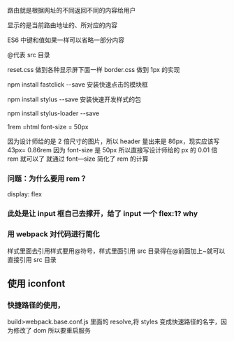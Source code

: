 路由就是根据网址的不同返回不同的内容给用户

显示的是当前路由地址的、所对应的内容
<router-view/>

ES6 中键和值如果一样可以省略一部分内容

@代表 src 目录

reset.css 做到各种显示屏下面一样 border.css 做到 1px 的实现

npm install fastclick --save
安装快速点击的模块框

npm install stylus --save
安装快速开发样式的包

npm install stylus-loader --save

1rem =html font-size = 50px

因为设计师给的是 2 倍尺寸的图片，所以 header 量出来是 86px，现实应该写 43px= 0.86rem
因为 font-size 是 50px 所以直接写设计师给的 px 的 0.01 倍 rem 就可以了
就通过 font—size 简化了 rem 的计算

### 问题：为什么要用 rem？

display: flex

### 此处是让 input 框自己去撑开，给了 input 一个 flex:1? why

### 用 webpack 对代码进行简化

样式里面去引用样式要用@符号，样式里面引用 src 目录得在@前面加上~就可以直接引用 src 目录

## 使用 iconfont

### 快捷路径的使用，

build>webpack.base.conf.js 里面的 resolve,将 styles 变成快速路径的名字，因为修改了 dom 所以要重启服务
